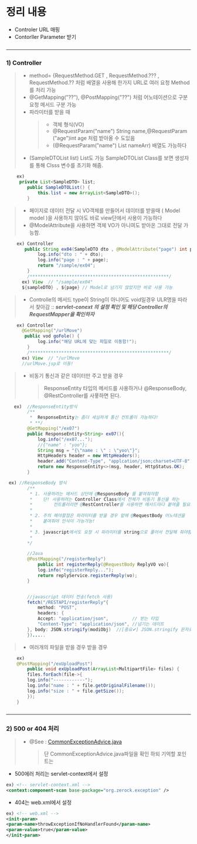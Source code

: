 <h1> 정리 내용 </h1>

- Controler URL 매핑
- Contorller Parameter 받기

<hr style="margin:25px 0 25px 0"/>
<h3>1) Controller</h3>

> - method= {RequestMethod.GET , RequestMethod.??? , RequestMethod.??
>   처럼 배열을 사용해 한가지 URL로 여러 요청 Method를 처리 가능
> - @GetMapping("??"), @PostMapping("??") 처럼 어노테이션으로 구분 요청 메서드 구분 가능
> - 파라미터를 받을 때
>   > - 객체 형식(VO)
>   > - @RequestParam("name") String name,@RequestParam ("age")int age 처럼 받아올 수 도있음
>   > - (@RequestParam("name") List<String> nameArr) 배열도 가능하다
> - (SampleDTOList list) List도 가능 SampleDTOList Class를 보면 생성자를 통해 Clsss 변수를 초기화 해줌.

```java
    ex)
	 private List<SampleDTO> list;
		public SampleDTOList() {
			this.list = new ArrayList<SampleDTO>();
		}
```

> - 페이지로 데이터 전달 시 VO객체를 만들어서 데이터를 받을때
>   ( Model model )을 사용하지 않아도 바로 view단에서 사용이 가능하다
> - @ModelAttribute을 사용하면 객체 VO가 아니여도 받아온 그대로 전달 가능함.

```java
    ex) Controller
	   public String ex04(SampleDTO dto , @ModelAttribute("page") int page) {
			log.info("dto : " + dto);
			log.info("page : " + page);
			return "/sample/ex04";
		}
		/*****************************************************/
	  ex) View 	// "/sample/ex04"
	  ${sampleDTO} , ${page} // Model로 넘기지 않았지만 바로 사용 가능
```

> - Controlle의 메서드 type이 String이 아니어도 void일경우 ULR명을 따라서 찾아감
>   :: **_servlet-conext 의 설정 획인 및 해당 Controller의 RequestMapper을 확인하자_**

```java
    ex) Controller
	  @GetMapping("/urlMove")
	   public vod goFole() {
			log.info("해당 URL에 맞는 파일로 이동함!");
		}
		/*****************************************************/
	  ex) View 	// "/urlMove
	  //urlMove.jsp로 이동!
```

> - 비동기 통신과 같은 데이터만 주고 받을 경우
>   > ResponseEntity 타입의 메서드를 사용하거나 @ResponseBody, @RestController를 사욯하면 된다.

```java
   ex)	//ResponseEntity방식
		/**
		 *  ResponseEntity는 좀더 세심하게 통신 컨트롤이 가능하다!
		 * **/
		@GetMapping("/ex07")
		public ResponseEntity<String> ex07(){
			log.info("/ex07...");
			//{"name" : "yoo"};
			String msg = "{\"name : \" : \"yoo\"}";
			HttpHeaders header = new HttpHeaders();
			header.add("Content-Type", "applcation/json;charset=UTF-8");
			return new ResponseEntity<>(msg, header, HttpStatus.OK);
		}
```

```java
 ex) //ResponseBody 방식
		/**
		 * 1. 사용하려는 메서드 상단에 @ResponseBody 를 붙여줘야함
		 *    단! 사용하려는 Controller Class에서 전체가 비동기 통신을 하는
		 *        컨트롤러라면 @RestController를 사용하면 메서드마다 붙여줄 필요가 없다
		 *
		 * 2. 주의 해야할점은 파라미터를 받을 경우 앞에 @RequestBody 어노테션을
		 *    붙여줘야 인식이 가능가능!
		 *
		 * 3. javascript에서도 요청 시 파라미터를 string으로 풀어서 전달해 줘야함!
		 *
		*/

		//Java
		@PostMapping("/registerReply")
			public int registerReply(@RequestBody ReplyVO vo){
			log.info("registerReply...");
			return replyService.registerReply(vo);
		}


		//javascript 데이터 전송(fetch 사용)
	    fetch("/RESTAPI/registerReply"{
			method: "POST",
			headers: {
			Accept: "application/json",  		// 받는 타입
			"Content-Type": "application/json", //넘기는 데이트
        }, body: JSON.stringify(modiObj)  //[중요✔] JSON.stringify 문자로 넘겨야함
		}).....
```

> - 여러개의 파일을 받을 경우 받을 경우

```java
	ex)
	@PostMapping("/exUploadPost")
		public void exUploadPost(ArrayList<MultipartFile> files) {
		files.forEach(file->{
		log.info("------------");
		log.info("name : " + file.getOriginalFilename());
		log.info("size : " + file.getSize());
		});
	}
```

<hr style="margin:25px 0 25px 0"/>

<h3>2) 500 or 404 처리</h3>

> - @See : [CommonExceptionAdvice.java]("https://github.com/edel1212/springStudy/blob/main/ex01/src/main/java/org/zerock/exception/CommonExceptionAdvice.java")
>   > 단 CommonExceptionAdvice.java파일을 확인 하되
>   > 기억할 포인트는

- 500에러 처리는 servlet-context에서 설정

```xml
ex) <!-- servlet-context.xml -->
<context:component-scan base-package="org.zerock.exception" />
```

- 404는 web.xml에서 설정

```xml
ex) <!-- web.xml -->
<init-param>
<param-name>throwExceptionIfNoHandlerFound</param-name>
<param-value>true</param-value>
</init-param>
```
